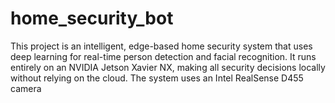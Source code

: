 # home_security_bot
This project is an intelligent, edge-based home security system that uses deep learning for real-time person detection and facial recognition. It runs entirely on an NVIDIA Jetson Xavier NX, making all security decisions locally without relying on the cloud.  The system uses an Intel RealSense D455 camera
